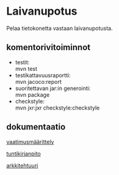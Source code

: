 # Laivanupotus

Pelaa tietokonetta vastaan laivanupotusta.

## komentorivitoiminnot

- testit:   
mvn test
- testikattavuusraportti:   
mvn jacoco:report
- suoritettavan jar:in generointi:   
mvn package
- checkstyle:   
mvn jxr:jxr checkstyle:checkstyle

## dokumentaatio


[vaatimusmäärittely](https://github.com/mazantti/ot-harjoitustyo/blob/master/dokumentaatio/vaatimusmaarittely.md)

[tuntikirjanpito](https://github.com/mazantti/ot-harjoitustyo/blob/master/dokumentaatio/tuntikirjanpito.md)

[arkkitehtuuri](https://github.com/mazantti/ot-harjoitustyo/blob/master/dokumentaatio/arkkitehtuuri.md)

